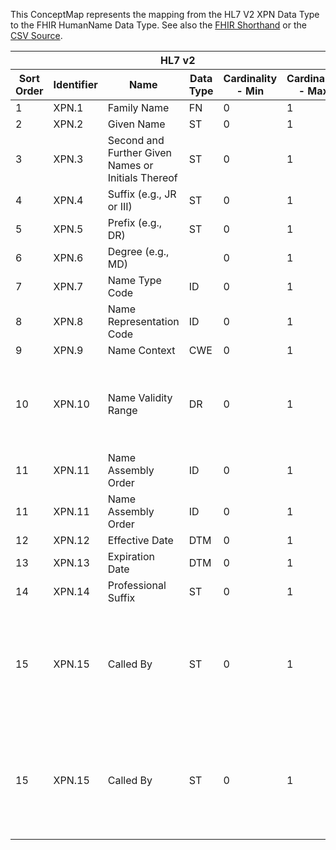 
This ConceptMap represents the mapping from the HL7 V2 XPN Data Type to the FHIR HumanName Data Type. See also the <a href='https://github.com/HL7/v2-to-fhir/blob/master/tank/Datatype XPN to HumanName.fsh'>FHIR Shorthand</a> or the <a href='https://github.com/HL7/v2-to-fhir/blob/master/mappings/datatypes/HL7 Data Type - FHIR R4_ XPN[HumanName] - Sheet1.csv'>CSV Source</a>.
<table class='grid'><thead>
<tr><th colspan='6'>HL7 v2</th><th colspan='3'>Condition (IF True, args)</th><th colspan='7'>HL7 FHIR</th><th rowspan='2'>Comments</th></tr>
<tr><th title='Rows are listed in sequence of how they appear in the v2 standard. The first column, Sort Order, provides a sort order that can re-create the original v2 standard sequence in case one opts to re-sort/filter the rows.'>Sort Order</th><th title='Contains the formal Data Type Name and Component Sequence according to the base standard using &quot;.&quot; as the delimiter.'>Identifier</th><th title='The formal name of the field in the most current published version.'>Name</th><th title='The data type of the field in the most current published version if not deprecated, otherwise the data type at the time it was deprecated and removed.'>Data Type</th><th title='The V2 min cardinality expressed numerically.'>Cardinality - Min</th><th title='The V2 max cardinality expressed numerically.' style='border-right: 2px'>Cardinality - Max</th><th title='Condition in an easy to read syntax (Computable ANTLR)'>Computable ANTLR</th><th title='Condition in FHIRPath Notation'>Computable FHIRPath</th><th title='Condition expressed in narrative form' style='border-right: 2px'>Narrative</th><th title='An existing FHIR attribute in the target FHIR version.'>FHIR Attribute</th><th title='The FHIR attribute&apos;s data type in the target FHIR version.'>Proposed Extension</th><th title='The proposed FHIR Extension.'>Data Type</th><th title='The FHIR min cardinality expressed numerically.'>Cardinality - Min</th><th title='The FHIR max cardinality expressed numerically.' style='border-right: 2px'>Cardinality - Max</th><th title='The URL to the Data Type Map that is to be used for the attribute in this segment.'>Data Type Mapping</th><th title='The fixed or computed value to assign.'>Assignment</th><th title='Mapping for terminology tables.'>Vocabulary</th></tr></thead>
<tbody>
<tr><td>1</td><td>XPN.1</td><td>Family Name</td><td>FN</td><td>0</td><td style='border-right: 2px'>1</td><td></td><td></td><td style='border-right: 2px'></td><td><a href='https://hl7.org/fhir/R4/datatypes-definitions.html#HumanName.HumanName..family'>HumanName..family</a></td><td></td><td><a href='https://hl7.org/fhir/R4/datatypes-definitions.html#HumanName.HumanName.string'>HumanName.string</a></td><td>0</td><td>1</td><td><a href='ConceptMap-datatype-fn-to-humanname.html'>FN[HumanName]</a></td><td></td><td></td><td></td></tr>
<tr><td>2</td><td>XPN.2</td><td>Given Name</td><td>ST</td><td>0</td><td style='border-right: 2px'>1</td><td></td><td></td><td style='border-right: 2px'></td><td><a href='https://hl7.org/fhir/R4/datatypes-definitions.html#HumanName.HumanName..given'>HumanName..given</a></td><td></td><td><a href='https://hl7.org/fhir/R4/datatypes-definitions.html#HumanName.HumanName.string'>HumanName.string</a></td><td>0</td><td>-1</td><td></td><td></td><td></td><td></td></tr>
<tr><td>3</td><td>XPN.3</td><td>Second and Further Given Names or Initials Thereof</td><td>ST</td><td>0</td><td style='border-right: 2px'>1</td><td></td><td></td><td style='border-right: 2px'></td><td><a href='https://hl7.org/fhir/R4/datatypes-definitions.html#HumanName.HumanName..given'>HumanName..given</a></td><td></td><td><a href='https://hl7.org/fhir/R4/datatypes-definitions.html#HumanName.HumanName.string'>HumanName.string</a></td><td>0</td><td>-1</td><td></td><td></td><td></td><td></td></tr>
<tr><td>4</td><td>XPN.4</td><td>Suffix (e.g., JR or III)</td><td>ST</td><td>0</td><td style='border-right: 2px'>1</td><td></td><td></td><td style='border-right: 2px'></td><td><a href='https://hl7.org/fhir/R4/datatypes-definitions.html#HumanName.HumanName..suffix'>HumanName..suffix</a></td><td></td><td><a href='https://hl7.org/fhir/R4/datatypes-definitions.html#HumanName.HumanName.string'>HumanName.string</a></td><td>0</td><td>-1</td><td></td><td></td><td></td><td></td></tr>
<tr><td>5</td><td>XPN.5</td><td>Prefix (e.g., DR)</td><td>ST</td><td>0</td><td style='border-right: 2px'>1</td><td></td><td></td><td style='border-right: 2px'></td><td><a href='https://hl7.org/fhir/R4/datatypes-definitions.html#HumanName.HumanName..prefix'>HumanName..prefix</a></td><td></td><td><a href='https://hl7.org/fhir/R4/datatypes-definitions.html#HumanName.HumanName.string'>HumanName.string</a></td><td>0</td><td>-1</td><td></td><td></td><td></td><td></td></tr>
<tr><td>6</td><td>XPN.6</td><td>Degree (e.g., MD)</td><td></td><td>0</td><td style='border-right: 2px'>1</td><td></td><td></td><td style='border-right: 2px'></td><td><a href='https://hl7.org/fhir/R4/datatypes-definitions.html#HumanName.HumanName..suffix'>HumanName..suffix</a></td><td></td><td><a href='https://hl7.org/fhir/R4/datatypes-definitions.html#HumanName.HumanName.string'>HumanName.string</a></td><td>0</td><td>-1</td><td></td><td></td><td></td><td></td></tr>
<tr><td>7</td><td>XPN.7</td><td>Name Type Code</td><td>ID</td><td>0</td><td style='border-right: 2px'>1</td><td></td><td></td><td style='border-right: 2px'></td><td><a href='https://hl7.org/fhir/R4/datatypes-definitions.html#HumanName.HumanName..use'>HumanName..use</a></td><td></td><td><a href='https://hl7.org/fhir/R4/datatypes-definitions.html#HumanName.HumanName.code'>HumanName.code</a></td><td>0</td><td>1</td><td></td><td>NameType</td><td></td><td></td></tr>
<tr><td>8</td><td>XPN.8</td><td>Name Representation Code</td><td>ID</td><td>0</td><td style='border-right: 2px'>1</td><td></td><td></td><td style='border-right: 2px'></td><td></td><td></td><td></td><td></td><td></td><td></td><td></td><td></td><td></td></tr>
<tr><td>9</td><td>XPN.9</td><td>Name Context</td><td>CWE</td><td>0</td><td style='border-right: 2px'>1</td><td></td><td></td><td style='border-right: 2px'></td><td></td><td></td><td></td><td></td><td></td><td></td><td></td><td></td><td></td></tr>
<tr><td>10</td><td>XPN.10</td><td>Name Validity Range</td><td>DR</td><td>0</td><td style='border-right: 2px'>1</td><td>IF XPN.12 NOT VALUED AND XPN.13 NOT VALUED</td><td></td><td style='border-right: 2px'></td><td><a href='https://hl7.org/fhir/R4/datatypes-definitions.html#HumanName.HumanName..period'>HumanName..period</a></td><td></td><td><a href='https://hl7.org/fhir/R4/datatypes-definitions.html#HumanName.HumanName.Period'>HumanName.Period</a></td><td>0</td><td>1</td><td><a href='ConceptMap-datatype-dr-to-period.html'>DR[Period]</a></td><td></td><td></td><td></td></tr>
<tr><td>11</td><td>XPN.11</td><td>Name Assembly Order</td><td>ID</td><td>0</td><td style='border-right: 2px'>1</td><td></td><td></td><td style='border-right: 2px'></td><td><a href='https://hl7.org/fhir/R4/datatypes-definitions.html#HumanName.HumanName..extension.url'>HumanName..extension.url</a></td><td></td><td><a href='https://hl7.org/fhir/R4/datatypes-definitions.html#HumanName.HumanName.uri'>HumanName.uri</a></td><td>1</td><td>1</td><td></td><td></td><td>"<a href='http://hl7.org/fhir/StructureDefinition/humanname-assembly-order'>http://hl7.org/fhir/StructureDefinition/humanname-assembly-order</a>"</td><td></td></tr>
<tr><td>11</td><td>XPN.11</td><td>Name Assembly Order</td><td>ID</td><td>0</td><td style='border-right: 2px'>1</td><td></td><td></td><td style='border-right: 2px'></td><td><a href='https://hl7.org/fhir/R4/datatypes-definitions.html#HumanName.HumanName..extension.valueCode'>HumanName..extension.valueCode</a></td><td></td><td><a href='https://hl7.org/fhir/R4/datatypes-definitions.html#HumanName.HumanName.code'>HumanName.code</a></td><td>1</td><td>1</td><td></td><td>NameAssemblyOrder</td><td></td><td></td></tr>
<tr><td>12</td><td>XPN.12</td><td>Effective Date</td><td>DTM</td><td>0</td><td style='border-right: 2px'>1</td><td></td><td></td><td style='border-right: 2px'></td><td><a href='https://hl7.org/fhir/R4/datatypes-definitions.html#HumanName.HumanName..period.start'>HumanName..period.start</a></td><td></td><td><a href='https://hl7.org/fhir/R4/datatypes-definitions.html#HumanName.HumanName.dateTime'>HumanName.dateTime</a></td><td>0</td><td>1</td><td></td><td></td><td></td><td></td></tr>
<tr><td>13</td><td>XPN.13</td><td>Expiration Date</td><td>DTM</td><td>0</td><td style='border-right: 2px'>1</td><td></td><td></td><td style='border-right: 2px'></td><td><a href='https://hl7.org/fhir/R4/datatypes-definitions.html#HumanName.HumanName..period.end'>HumanName..period.end</a></td><td></td><td><a href='https://hl7.org/fhir/R4/datatypes-definitions.html#HumanName.HumanName.dateTime'>HumanName.dateTime</a></td><td>0</td><td>1</td><td></td><td></td><td></td><td></td></tr>
<tr><td>14</td><td>XPN.14</td><td>Professional Suffix</td><td>ST</td><td>0</td><td style='border-right: 2px'>1</td><td></td><td></td><td style='border-right: 2px'></td><td><a href='https://hl7.org/fhir/R4/datatypes-definitions.html#HumanName.HumanName..suffix'>HumanName..suffix</a></td><td></td><td><a href='https://hl7.org/fhir/R4/datatypes-definitions.html#HumanName.HumanName.string'>HumanName.string</a></td><td>0</td><td>-1</td><td></td><td></td><td></td><td></td></tr>
<tr><td>15</td><td>XPN.15</td><td>Called By</td><td>ST</td><td>0</td><td style='border-right: 2px'>1</td><td></td><td></td><td style='border-right: 2px'>if the resource attribute using the HumanName datatype allows for multiple names</td><td><a href='https://hl7.org/fhir/R4/datatypes-definitions.html#HumanName.HumanName..given'>HumanName..given</a></td><td></td><td><a href='https://hl7.org/fhir/R4/datatypes-definitions.html#HumanName.HumanName.string'>HumanName.string</a></td><td>0</td><td>-1</td><td></td><td></td><td></td><td></td></tr>
<tr><td>15</td><td>XPN.15</td><td>Called By</td><td>ST</td><td>0</td><td style='border-right: 2px'>1</td><td></td><td></td><td style='border-right: 2px'>if the resource attribute using the HumanName datatype allows for multiple names</td><td><a href='https://hl7.org/fhir/R4/datatypes-definitions.html#HumanName.HumanName..use'>HumanName..use</a></td><td></td><td><a href='https://hl7.org/fhir/R4/datatypes-definitions.html#HumanName.HumanName.code'>HumanName.code</a></td><td>0</td><td>1</td><td></td><td></td><td>"nickname"</td><td></td></tr>
</tbody></table>
